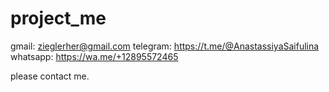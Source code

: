 # project_me

gmail: zieglerher@gmail.com
telegram: https://t.me/@AnastassiyaSaifulina
whatsapp: https://wa.me/+12895572465

please contact me.

